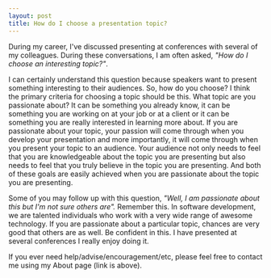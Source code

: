 ```yaml
---
layout: post
title: How do I choose a presentation topic?
---
```


During my career, I've discussed presenting at conferences with several of my colleagues. During these
conversations, I am often asked, *"How do I choose an interesting topic?"*.

I can certainly understand this question because speakers want to
present something interesting to their audiences. So, how do you choose? I think the primary criteria
for choosing a topic should be this. What topic are you passionate about? It can be something you
already know, it can be something you are working on at your job or at a client or
it can be something you are really interested in learning more about. If you are passionate about your topic,
your passion will come through
when you develop your presentation and more importantly, it will come through when you present your topic
to an audience. Your audience not only needs to feel that you are knowledgeable about the topic you are
presenting but also needs to feel that you truly believe in the topic you are presenting. And both of
these goals are easily achieved when you are passionate about the topic you are presenting.

Some of you may
follow up with this question, *"Well, I am passionate about this but I'm not sure others are".* Remember this.
In software development, we are talented individuals who work with a very wide range of awesome technology.
If you are passionate about a particular topic, chances are very good that others are as well.
Be confident in this. I have presented at several conferences I really enjoy doing it.

If you ever need help/advise/encouragement/etc, please feel free to contact me using my About page (link is above).
